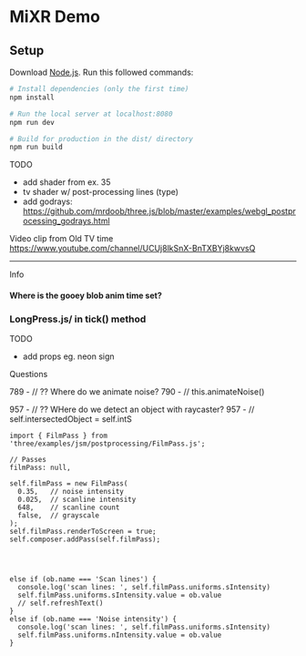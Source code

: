 # MiXR Demo

## Setup
Download [Node.js](https://nodejs.org/en/download/).
Run this followed commands:

``` bash
# Install dependencies (only the first time)
npm install

# Run the local server at localhost:8080
npm run dev

# Build for production in the dist/ directory
npm run build
```

TODO
- add shader from ex. 35
- tv shader w/ post-processing lines (type)
- add godrays: https://github.com/mrdoob/three.js/blob/master/examples/webgl_postprocessing_godrays.html

Video clip from Old TV time
https://www.youtube.com/channel/UCUj8lkSnX-BnTXBYj8kwvsQ



- - -  
Info
#### Where is the gooey blob anim time set?
### LongPress.js/ in tick() method




TODO
- add props eg. neon sign




Questions

789 - // ?? Where do we animate noise?
790 - // this.animateNoise()

957 - // ?? WHere do we detect an object with raycaster?
957 - // self.intersectedObject = self.intS


```
import { FilmPass } from 'three/examples/jsm/postprocessing/FilmPass.js';

// Passes
filmPass: null,

self.filmPass = new FilmPass(
  0.35,   // noise intensity
  0.025,  // scanline intensity
  648,    // scanline count
  false,  // grayscale
);
self.filmPass.renderToScreen = true;
self.composer.addPass(self.filmPass);




else if (ob.name === 'Scan lines') {
  console.log('scan lines: ', self.filmPass.uniforms.sIntensity)
  self.filmPass.uniforms.sIntensity.value = ob.value
  // self.refreshText()
}
else if (ob.name === 'Noise intensity') {
  console.log('scan lines: ', self.filmPass.uniforms.sIntensity)
  self.filmPass.uniforms.nIntensity.value = ob.value 
}
```